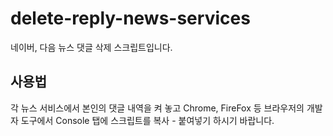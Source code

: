 # delete-reply-news-services
네이버, 다음 뉴스 댓글 삭제 스크립트입니다.
## 사용법
각 뉴스 서비스에서 본인의 댓글 내역을 켜 놓고 Chrome, FireFox 등 브라우저의 개발자 도구에서 Console 탭에 스크립트를 복사 - 붙여넣기 하시기 바랍니다.